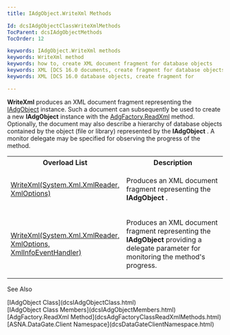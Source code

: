 ```yaml
---
title: IAdgObject.WriteXml Methods

Id: dcsIAdgObjectClassWriteXmlMethods
TocParent: dcsIAdgObjectMethods
TocOrder: 12

keywords: IAdgObject.WriteXml methods
keywords: WriteXml method
keywords: how to, create XML document fragment for database objects
keywords: XML [DCS 16.0 documents, create fragment for database objects
keywords: XML [DCS 16.0 database objects, create fragment for

---
```


**WriteXml** produces an XML document fragment representing the [IAdgObject](dcsIAdgObjectClass.html) instance. Such a document can subsequently be used to create a new **IAdgObject** instance with the [AdgFactory.ReadXml](dcsAdgFactoryClassReadXmlMethods.html) method. Optionally, the document may also describe a hierarchy of database objects contained by the object (file or library) represented by the **IAdgObject** . A monitor delegate may be specified for observing the progress of the method. 
<br />

<table class="dtTABLE" id="table2" x-use-null-cells="x-use-null-cells" style="border-spacing: 0px; x-cell-content-align: Top" cellspacing="0">
          <colgroup span="1">
            <col span="1" style="WIDTH: 50%" />
            <col span="1" style="WIDTH: 50%" />
          </colgroup>
          <tr>
            <th colspan="1" rowspan="1">
							Overload List</th>
            <th colspan="1" rowspan="1">
							Description</th>
          </tr>
          <tr>
            <td colspan="1" rowspan="1">

[WriteXml(System.Xml.XmlReader, XmlOptions)](dcsIAdgObjectClassWriteXmlMethod1.html) 
</td>
            <td colspan="1" rowspan="1">

Produces an XML document fragment representing the **IAdgObject** .
</td>
          </tr>
          <tr>
            <td colspan="1" rowspan="1">

[ WriteXml(System.Xml.XmlReader, XmlOptions, XmlInfoEventHandler)](dcsIAdgObjectClassWriteXmlMethod2.html) 
</td>
            <td colspan="1" rowspan="1">

Produces an XML document fragment representing the **IAdgObject** providing a delegate parameter for monitoring the method's progress.
</td>
          </tr>
</table>

See Also

<dl />
      [IAdgObject Class](dcsIAdgObjectClass.html)
      <br />
      [IAdgObject Class Members](dcsIAdgObjectMembers.html)
      <br />
      [AdgFactory.ReadXml Method](dcsAdgFactoryClassReadXmlMethods.html)
      <br />
      [ASNA.DataGate.Client Namespace](dcsDataGateClientNamespace.html)

